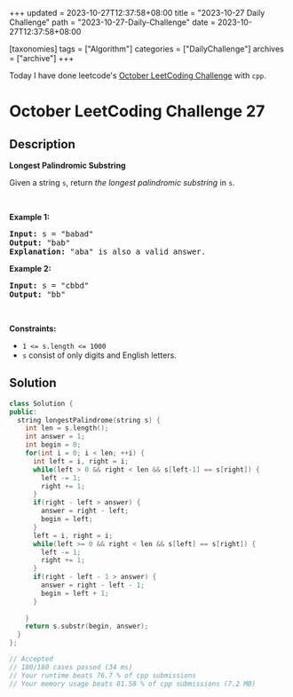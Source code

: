 +++
updated = 2023-10-27T12:37:58+08:00
title = "2023-10-27 Daily Challenge"
path = "2023-10-27-Daily-Challenge"
date = 2023-10-27T12:37:58+08:00

[taxonomies]
tags = ["Algorithm"]
categories = ["DailyChallenge"]
archives = ["archive"]
+++

Today I have done leetcode's [October LeetCoding Challenge](https://leetcode.com/problems/max-dot-product-of-two-subsequences) with `cpp`.

<!-- more -->

# October LeetCoding Challenge 27

## Description

**Longest Palindromic Substring**

<p>Given a string <code>s</code>, return <em>the longest</em> <span data-keyword="palindromic-string"><em>palindromic</em></span> <span data-keyword="substring-nonempty"><em>substring</em></span> in <code>s</code>.</p>

<p>&nbsp;</p>
<p><strong class="example">Example 1:</strong></p>

<pre>
<strong>Input:</strong> s = &quot;babad&quot;
<strong>Output:</strong> &quot;bab&quot;
<strong>Explanation:</strong> &quot;aba&quot; is also a valid answer.
</pre>

<p><strong class="example">Example 2:</strong></p>

<pre>
<strong>Input:</strong> s = &quot;cbbd&quot;
<strong>Output:</strong> &quot;bb&quot;
</pre>

<p>&nbsp;</p>
<p><strong>Constraints:</strong></p>

<ul>
	<li><code>1 &lt;= s.length &lt;= 1000</code></li>
	<li><code>s</code> consist of only digits and English letters.</li>
</ul>

## Solution

``` cpp
class Solution {
public:
  string longestPalindrome(string s) {
    int len = s.length();
    int answer = 1;
    int begin = 0;
    for(int i = 0; i < len; ++i) {
      int left = i, right = i;
      while(left > 0 && right < len && s[left-1] == s[right]) {
        left -= 1;
        right += 1;
      }
      if(right - left > answer) {
        answer = right - left;
        begin = left;
      }
      left = i, right = i;
      while(left >= 0 && right < len && s[left] == s[right]) {
        left -= 1;
        right += 1;
      }
      if(right - left - 1 > answer) {
        answer = right - left - 1;
        begin = left + 1;
      }
      
    }
    return s.substr(begin, answer);
  }
};

// Accepted
// 180/180 cases passed (34 ms)
// Your runtime beats 76.7 % of cpp submissions
// Your memory usage beats 81.58 % of cpp submissions (7.2 MB)
```
